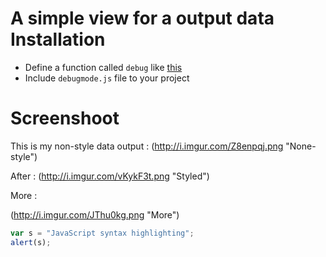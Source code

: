 A simple view for a output data
Installation
============
- Define a function called <code>debug</code> like <a href="https://github.com/huudai09/debugger/blob/master/debug.php">this</a>
- Include <code>debugmode.js</code> file to your project

Screenshoot
===========
This is my non-style data output :
(http://i.imgur.com/Z8enpqj.png "None-style")

After :
(http://i.imgur.com/vKykF3t.png "Styled")

More :

(http://i.imgur.com/JThu0kg.png "More")


```javascript
var s = "JavaScript syntax highlighting";
alert(s);
```
